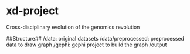 # xd-project
Cross-disciplinary evolution of the genomics revolution

##Structure##
/data: original datasets
/data/preprocessed: preprocessed data to draw graph
/gephi: gephi project to build the graph
/output

